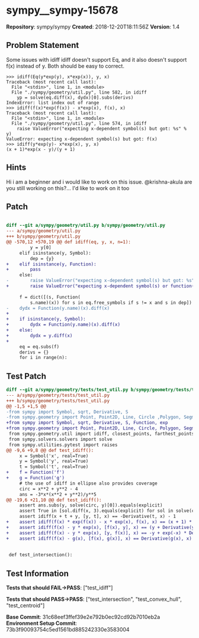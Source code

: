 # sympy__sympy-15678

**Repository**: sympy/sympy
**Created**: 2018-12-20T18:11:56Z
**Version**: 1.4

## Problem Statement

Some issues with idiff
idiff doesn't support Eq, and it also doesn't support f(x) instead of y. Both should be easy to correct.

```
>>> idiff(Eq(y*exp(y), x*exp(x)), y, x)
Traceback (most recent call last):
  File "<stdin>", line 1, in <module>
  File "./sympy/geometry/util.py", line 582, in idiff
    yp = solve(eq.diff(x), dydx)[0].subs(derivs)
IndexError: list index out of range
>>> idiff(f(x)*exp(f(x)) - x*exp(x), f(x), x)
Traceback (most recent call last):
  File "<stdin>", line 1, in <module>
  File "./sympy/geometry/util.py", line 574, in idiff
    raise ValueError("expecting x-dependent symbol(s) but got: %s" % y)
ValueError: expecting x-dependent symbol(s) but got: f(x)
>>> idiff(y*exp(y)- x*exp(x), y, x)
(x + 1)*exp(x - y)/(y + 1)
```


## Hints

Hi i am a beginner and i would like to work on this issue.
@krishna-akula are you still working on this?... I'd like to work on it too

## Patch

```diff

diff --git a/sympy/geometry/util.py b/sympy/geometry/util.py
--- a/sympy/geometry/util.py
+++ b/sympy/geometry/util.py
@@ -570,12 +570,19 @@ def idiff(eq, y, x, n=1):
         y = y[0]
     elif isinstance(y, Symbol):
         dep = {y}
+    elif isinstance(y, Function):
+        pass
     else:
-        raise ValueError("expecting x-dependent symbol(s) but got: %s" % y)
+        raise ValueError("expecting x-dependent symbol(s) or function(s) but got: %s" % y)
 
     f = dict([(s, Function(
         s.name)(x)) for s in eq.free_symbols if s != x and s in dep])
-    dydx = Function(y.name)(x).diff(x)
+
+    if isinstance(y, Symbol):
+        dydx = Function(y.name)(x).diff(x)
+    else:
+        dydx = y.diff(x)
+
     eq = eq.subs(f)
     derivs = {}
     for i in range(n):


```

## Test Patch

```diff
diff --git a/sympy/geometry/tests/test_util.py b/sympy/geometry/tests/test_util.py
--- a/sympy/geometry/tests/test_util.py
+++ b/sympy/geometry/tests/test_util.py
@@ -1,5 +1,5 @@
-from sympy import Symbol, sqrt, Derivative, S
-from sympy.geometry import Point, Point2D, Line, Circle ,Polygon, Segment, convex_hull, intersection, centroid
+from sympy import Symbol, sqrt, Derivative, S, Function, exp
+from sympy.geometry import Point, Point2D, Line, Circle, Polygon, Segment, convex_hull, intersection, centroid
 from sympy.geometry.util import idiff, closest_points, farthest_points, _ordered_points
 from sympy.solvers.solvers import solve
 from sympy.utilities.pytest import raises
@@ -9,6 +9,8 @@ def test_idiff():
     x = Symbol('x', real=True)
     y = Symbol('y', real=True)
     t = Symbol('t', real=True)
+    f = Function('f')
+    g = Function('g')
     # the use of idiff in ellipse also provides coverage
     circ = x**2 + y**2 - 4
     ans = -3*x*(x**2 + y**2)/y**5
@@ -19,6 +21,10 @@ def test_idiff():
     assert ans.subs(y, solve(circ, y)[0]).equals(explicit)
     assert True in [sol.diff(x, 3).equals(explicit) for sol in solve(circ, y)]
     assert idiff(x + t + y, [y, t], x) == -Derivative(t, x) - 1
+    assert idiff(f(x) * exp(f(x)) - x * exp(x), f(x), x) == (x + 1) * exp(x - f(x))/(f(x) + 1)
+    assert idiff(f(x) - y * exp(x), [f(x), y], x) == (y + Derivative(y, x)) * exp(x)
+    assert idiff(f(x) - y * exp(x), [y, f(x)], x) == -y + exp(-x) * Derivative(f(x), x)
+    assert idiff(f(x) - g(x), [f(x), g(x)], x) == Derivative(g(x), x)
 
 
 def test_intersection():

```

## Test Information

**Tests that should FAIL→PASS**: ["test_idiff"]

**Tests that should PASS→PASS**: ["test_intersection", "test_convex_hull", "test_centroid"]

**Base Commit**: 31c68eef3ffef39e2e792b0ec92cd92b7010eb2a
**Environment Setup Commit**: 73b3f90093754c5ed1561bd885242330e3583004
